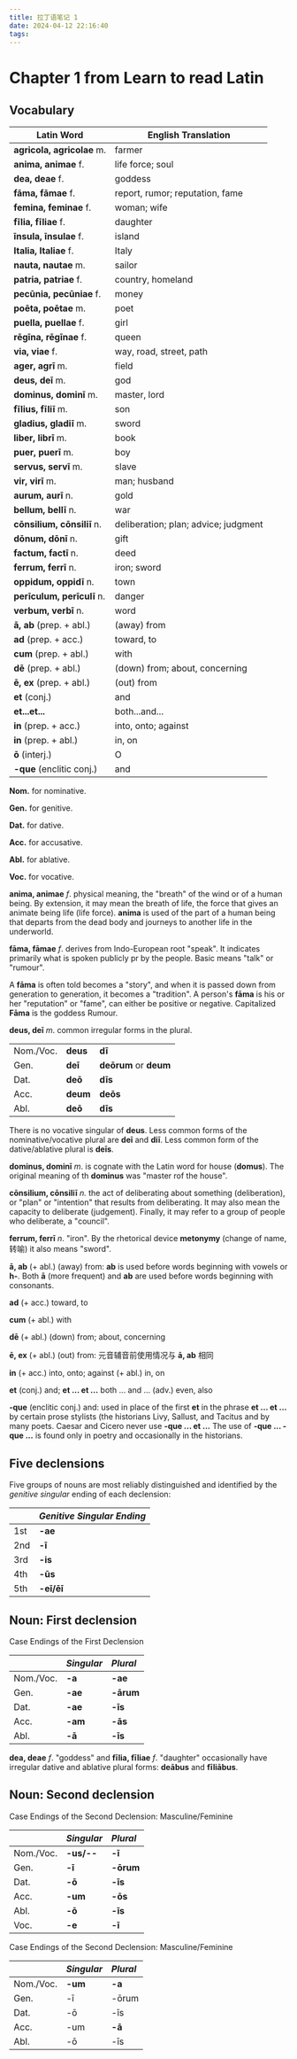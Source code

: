 ```yaml
---
title: 拉丁语笔记 1
date: 2024-04-12 22:16:40
tags:
---
```

# Chapter 1 from Learn to read Latin
## Vocabulary

| Latin Word                 | English Translation  |
|----------------------------|----------------------|
| **agricola, agricolae** m. | farmer |
| **anima, animae** f.       | life force; soul |
| **dea, deae** f.           | goddess |
| **fāma, fāmae** f.         | report, rumor; reputation, fame |
| **femina, feminae** f.     | woman; wife |
| **fīlia, fīliae** f.       | daughter |
| **īnsula, īnsulae** f.     | island |
| **Italia, Italiae** f.     | Italy |
| **nauta, nautae** m.       | sailor |
| **patria, patriae** f.     | country, homeland |
| **pecūnia, pecūniae** f.   | money |
| **poēta, poētae** m.       | poet |
| **puella, puellae** f.     | girl |
| **rēgīna, rēgīnae** f.     | queen |
| **via, viae** f.           | way, road, street, path |
| **ager, agrī** m.          | field |
| **deus, deī** m.           | god |
| **dominus, dominī** m.     | master, lord |
| **fīlius, fīliī** m.       | son |
| **gladius, gladiī** m.     | sword |
| **liber, librī** m.        | book |
| **puer, puerī** m.         | boy |
| **servus, servī** m.       | slave |
| **vir, virī** m.           | man; husband |
| **aurum, aurī** n.         | gold |
| **bellum, bellī** n.       | war |
| **cōnsilium, cōnsiliī** n. | deliberation; plan; advice; judgment |
| **dōnum, dōnī** n.         | gift |
| **factum, factī** n.       | deed |
| **ferrum, ferrī** n.       | iron; sword |
| **oppidum, oppidī** n.     | town |
| **perīculum, perīculī** n. | danger |
| **verbum, verbī** n.       | word |
| **ā, ab** (prep. + abl.)   | (away) from |
| **ad** (prep. + acc.)      | toward, to |
| **cum** (prep. + abl.)     | with |
| **dē** (prep. + abl.)      | (down) from; about, concerning |
| **ē, ex** (prep. + abl.)   | (out) from |
| **et** (conj.)             | and |
| **et...et...**             | both...and... |
| **in** (prep. + acc.)      | into, onto; against |
| **in** (prep. + abl.)      | in, on |
| **ō** (interj.)            | O |
| **-que** (enclitic conj.)  | and |


**Nom.** for nominative.

**Gen.** for genitive.

**Dat.** for dative.

**Acc.** for accusative.

**Abl.** for ablative.

**Voc.** for vocative.


**anima, animae** *f*. physical meaning, the "breath" of the wind or of a human being. By extension, it may mean the breath of life, 
the force that gives an animate being life (life force). **anima** is used of the part of a human being that departs 
from the dead body and journeys to another life in the underworld.

**fāma, fāmae** *f*. derives from Indo-European root "speak". It indicates primarily what is spoken publicly pr by the people.
Basic means "talk" or "rumour". 

A **fāma** is often told becomes a "story", and when it is passed down from generation to generation,
it becomes a "tradition".
A person's **fāma** is his or her "reputation" or "fame", can either be positive or negative.
Capitalized **Fāma** is the goddess Rumour.

**deus, deī** *m*. common irregular forms in the plural.

|           |           |                        |
|:----------|:----------|:-----------------------|
| Nom./Voc. | **deus**  | **dī**                 |
| Gen.      | **deī**   | **deōrum** or **deum** |
| Dat.      | **deō**   | **dīs**                |
| Acc.      | **deum**  | **deōs**               |
| Abl.      | **deō**   | **dīs**                |

There is no vocative singular of **deus**. Less common forms of the nominative/vocative plural are
**deī** and **diī**. Less common form of the dative/ablative plural is **deīs**.

**dominus, dominī** *m*. is cognate with the Latin word for house (**domus**). The original meaning of th
**dominus** was "master rof the house".

**cōnsilium, cōnsiliī** *n.* the act of deliberating about something (deliberation), or "plan" or "intention" that results
from deliberating. It may also mean the capacity to deliberate (judgement). Finally, it may refer to a group of people 
who deliberate, a "council".

**ferrum, ferrī** *n*. "iron". By the rhetorical device **metonymy** (change of name, 转喻) it also means "sword".

**ā, ab** (+ abl.) (away) from: **ab** is used before words beginning with vowels or **h-**. Both **ā** (more frequent) and **ab** are
used before words beginning with consonants.

**ad** (+ acc.) toward, to

**cum** (+ abl.) with

**dē** (+ abl.) (down) from; about, concerning

**ē, ex** (+ abl.) (out) from: 元音辅音前使用情况与 **ā, ab** 相同

**in** (+ acc.) into, onto; against
(+ abl.) in, on

**et** (conj.) and; **et ... et ...** both ... and ...
(adv.) even, also

**-que** (enclitic conj.) and: used in place of the first **et** in the phrase **et ... et ...** by certain prose stylists
(the historians Livy, Sallust, and Tacitus and by many poets. Caesar and Cicero never use **-que ... et ...** The use of 
**-que ... -que ...** is found only in poetry and occasionally in the historians.

## Five declensions
Five groups of nouns are most reliably distinguished and identified by the *genitive singular* ending of each declension:

|     | *Genitive Singular Ending* |
|:----|:---------------------------|
| 1st | **-ae**                    |
| 2nd | **-ī**                     |
| 3rd | **-is**                    |
| 4th | **-ūs**                    |
| 5th | **-eī/ēī**                 |

## Noun: First declension
Case Endings of the First Declension

|           | *Singular* | *Plural*  |
|:----------|:-----------|:----------|
| Nom./Voc. | **-a**     | **-ae**   |
| Gen.      | **-ae**    | **-ārum** |
| Dat.      | **-ae**    | **-īs**   |
| Acc.      | **-am**    | **-ās**   |
| Abl.      | **-ā**     | **-īs**   |

**dea, deae** *f*. "goddess" and **fīlia, fīliae** *f*. "daughter" occasionally have irregular dative and ablative plural forms: **deābus** 
and **fīliābus**.

## Noun: Second declension
Case Endings of the Second Declension: Masculine/Feminine

|           | *Singular* | *Plural*  |
|:----------|:-----------|:----------|
| Nom./Voc. | **-us/--** | **-ī**    |
| Gen.      | **-ī**     | **-ōrum** |
| Dat.      | **-ō**     | **-īs**   |
| Acc.      | **-um**    | **-ōs**   |
| Abl.      | **-ō**     | **-īs**   |
| Voc.      | **-e**     | **-ī**    |

Case Endings of the Second Declension: Masculine/Feminine

|           | *Singular* | *Plural* |
|:----------|:-----------|:---------|
| Nom./Voc. | **-um**    | **-a**   |
| Gen.      | -ī         | -ōrum    |
| Dat.      | -ō         | -īs      |
| Acc.      | -um        | **-ā**   |
| Abl.      | -ō         | -īs      |

